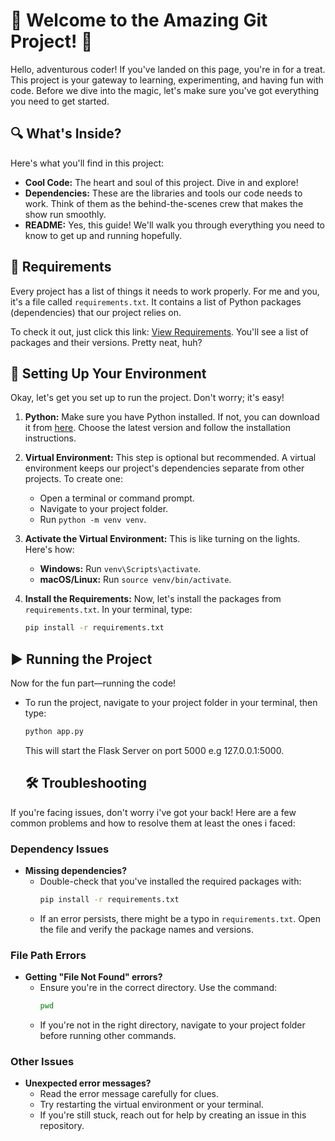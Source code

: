 # 🎉 Welcome to the Amazing Git Project! 🎉

Hello, adventurous coder! If you've landed on this page, you're in for a treat. This project is your gateway to learning, experimenting, and having fun with code. Before we dive into the magic, let's make sure you've got everything you need to get started.

## 🔍 What's Inside?
Here's what you'll find in this project:

- **Cool Code:** The heart and soul of this project. Dive in and explore!
- **Dependencies:** These are the libraries and tools our code needs to work. Think of them as the behind-the-scenes crew that makes the show run smoothly.
- **README:** Yes, this guide! We'll walk you through everything you need to know to get up and running hopefully.

## 📜 Requirements
Every project has a list of things it needs to work properly. For me and you, it's a file called `requirements.txt`. It contains a list of Python packages (dependencies) that our project relies on.

To check it out, just click this link: [View Requirements](./requirements.txt). You'll see a list of packages and their versions. Pretty neat, huh?

## 🚀 Setting Up Your Environment
Okay, let's get you set up to run the project. Don't worry; it's easy!

1. **Python:** Make sure you have Python installed. If not, you can download it from [here](https://www.python.org/downloads/). Choose the latest version and follow the installation instructions.

2. **Virtual Environment:** This step is optional but recommended. A virtual environment keeps our project's dependencies separate from other projects. To create one:
   - Open a terminal or command prompt.
   - Navigate to your project folder.
   - Run `python -m venv venv`.

3. **Activate the Virtual Environment:** This is like turning on the lights. Here's how:
   - **Windows:** Run `venv\Scripts\activate`.
   - **macOS/Linux:** Run `source venv/bin/activate`.

4. **Install the Requirements:** Now, let's install the packages from `requirements.txt`. In your terminal, type:
   ```bash
   pip install -r requirements.txt

## ▶️ Running the Project
Now for the fun part—running the code!

- To run the project, navigate to your project folder in your terminal, then type:
  ```bash
  python app.py
  ```
  This will start the Flask Server on port 5000 e.g 127.0.0.1:5000.

  ## 🛠️ Troubleshooting
If you're facing issues, don't worry i've got your back! Here are a few common problems and how to resolve them at least the ones i faced:

### Dependency Issues
- **Missing dependencies?**
  - Double-check that you've installed the required packages with:
    ```bash
    pip install -r requirements.txt
    ```
  - If an error persists, there might be a typo in `requirements.txt`. Open the file and verify the package names and versions.

### File Path Errors
- **Getting "File Not Found" errors?**
  - Ensure you're in the correct directory. Use the command:
    ```bash
    pwd
    ```
  - If you're not in the right directory, navigate to your project folder before running other commands.

### Other Issues
- **Unexpected error messages?**
  - Read the error message carefully for clues.
  - Try restarting the virtual environment or your terminal.
  - If you're still stuck, reach out for help by creating an issue in this repository.

